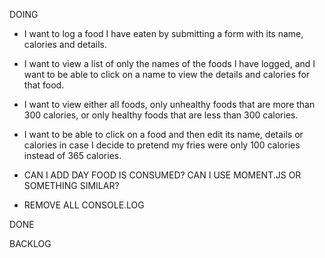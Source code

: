 DOING
* I want to log a food I have eaten by submitting a form with its name, calories and details.
* I want to view a list of only the names of the foods I have logged, and I want to be able to click on a name to view the details and calories for that food.
* I want to view either all foods, only unhealthy foods that are more than 300 calories, or only healthy foods that are less than 300 calories.
* I want to be able to click on a food and then edit its name, details or calories in case I decide to pretend my fries were only 100 calories instead of 365 calories.


* CAN I ADD DAY FOOD IS CONSUMED? CAN I USE MOMENT.JS OR SOMETHING SIMILAR?
* REMOVE ALL CONSOLE.LOG

DONE



BACKLOG
